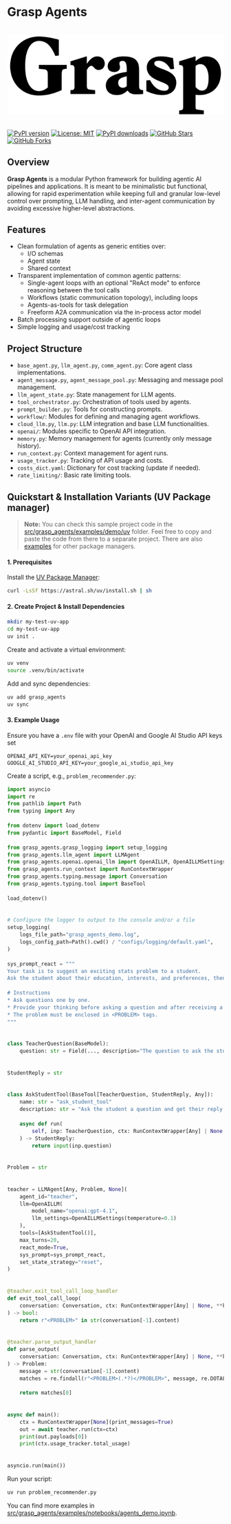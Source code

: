 # Grasp Agents

<br/>
<picture>
  <source srcset="https://raw.githubusercontent.com/grasp-technologies/grasp-agents/master/.assets/grasp-dark.svg" media="(prefers-color-scheme: dark)">
  <img src="https://raw.githubusercontent.com/grasp-technologies/grasp-agents/master/.assets/grasp.svg" alt="Grasp Agents"/>
</picture>
<br/>
<br/>

[![PyPI version](https://badge.fury.io/py/grasp_agents.svg)](https://badge.fury.io/py/grasp-agents)
[![License: MIT](https://img.shields.io/badge/license-MIT-yellow?style=flat-square)](https://mit-license.org/)
[![PyPI downloads](https://img.shields.io/pypi/dm/grasp-agents?style=flat-square)](https://pypi.org/project/grasp-agents/)
[![GitHub Stars](https://img.shields.io/github/stars/grasp-technologies/grasp-agents?style=social)](https://github.com/grasp-technologies/grasp-agents/stargazers)
[![GitHub Forks](https://img.shields.io/github/forks/grasp-technologies/grasp-agents?style=social)](https://github.com/grasp-technologies/grasp-agents/network/members)

## Overview

**Grasp Agents** is a modular Python framework for building agentic AI pipelines and applications. It is meant to be minimalistic but functional, allowing for rapid experimentation while keeping full and granular low-level control over prompting, LLM handling, and inter-agent communication by avoiding excessive higher-level abstractions.

## Features

- Clean formulation of agents as generic entities over:
  - I/O schemas
  - Agent state
  - Shared context
- Transparent implementation of common agentic patterns:
  - Single-agent loops with an optional "ReAct mode" to enforce reasoning between the tool calls
  - Workflows (static communication topology), including loops
  - Agents-as-tools for task delegation
  - Freeform A2A communication via the in-process actor model
- Batch processing support outside of agentic loops
- Simple logging and usage/cost tracking

## Project Structure

- `base_agent.py`, `llm_agent.py`, `comm_agent.py`: Core agent class implementations.
- `agent_message.py`, `agent_message_pool.py`: Messaging and message pool management.
- `llm_agent_state.py`: State management for LLM agents.
- `tool_orchestrator.py`: Orchestration of tools used by agents.
- `prompt_builder.py`: Tools for constructing prompts.
- `workflow/`: Modules for defining and managing agent workflows.
- `cloud_llm.py`, `llm.py`: LLM integration and base LLM functionalities.
- `openai/`: Modules specific to OpenAI API integration.
- `memory.py`: Memory management for agents (currently only message history).
- `run_context.py`: Context management for agent runs.
- `usage_tracker.py`: Tracking of API usage and costs.
- `costs_dict.yaml`: Dictionary for cost tracking (update if needed).
- `rate_limiting/`: Basic rate limiting tools.

## Quickstart & Installation Variants (UV Package manager)

> **Note:** You can check this sample project code in the [src/grasp_agents/examples/demo/uv](https://github.com/grasp-technologies/grasp-agents/tree/master/src/grasp_agents/examples/demo/uv) folder. Feel free to copy and paste the code from there to a separate project. There are also [examples](https://github.com/grasp-technologies/grasp-agents/tree/master/src/grasp_agents/examples/demo/) for other package managers.

#### 1. Prerequisites

Install the [UV Package Manager](https://github.com/astral-sh/uv):

```bash
curl -LsSf https://astral.sh/uv/install.sh | sh
```

#### 2. Create Project & Install Dependencies

```bash
mkdir my-test-uv-app
cd my-test-uv-app
uv init .
```

Create and activate a virtual environment:

```bash
uv venv
source .venv/bin/activate
```

Add and sync dependencies:

```bash
uv add grasp_agents
uv sync
```

#### 3. Example Usage

Ensure you have a `.env` file with your OpenAI and Google AI Studio API keys set

```
OPENAI_API_KEY=your_openai_api_key
GOOGLE_AI_STUDIO_API_KEY=your_google_ai_studio_api_key
```

Create a script, e.g., `problem_recommender.py`:

```python
import asyncio
import re
from pathlib import Path
from typing import Any

from dotenv import load_dotenv
from pydantic import BaseModel, Field

from grasp_agents.grasp_logging import setup_logging
from grasp_agents.llm_agent import LLMAgent
from grasp_agents.openai.openai_llm import OpenAILLM, OpenAILLMSettings
from grasp_agents.run_context import RunContextWrapper
from grasp_agents.typing.message import Conversation
from grasp_agents.typing.tool import BaseTool

load_dotenv()


# Configure the logger to output to the console and/or a file
setup_logging(
    logs_file_path="grasp_agents_demo.log",
    logs_config_path=Path().cwd() / "configs/logging/default.yaml",
)

sys_prompt_react = """
Your task is to suggest an exciting stats problem to a student.
Ask the student about their education, interests, and preferences, then suggest a problem tailored to them.

# Instructions
* Ask questions one by one.
* Provide your thinking before asking a question and after receiving a reply.
* The problem must be enclosed in <PROBLEM> tags.
"""


class TeacherQuestion(BaseModel):
    question: str = Field(..., description="The question to ask the student.")


StudentReply = str


class AskStudentTool(BaseTool[TeacherQuestion, StudentReply, Any]):
    name: str = "ask_student_tool"
    description: str = "Ask the student a question and get their reply."

    async def run(
        self, inp: TeacherQuestion, ctx: RunContextWrapper[Any] | None = None
    ) -> StudentReply:
        return input(inp.question)


Problem = str


teacher = LLMAgent[Any, Problem, None](
    agent_id="teacher",
    llm=OpenAILLM(
        model_name="openai:gpt-4.1",
        llm_settings=OpenAILLMSettings(temperature=0.1)
    ),
    tools=[AskStudentTool()],
    max_turns=20,
    react_mode=True,
    sys_prompt=sys_prompt_react,
    set_state_strategy="reset",
)


@teacher.exit_tool_call_loop_handler
def exit_tool_call_loop(
    conversation: Conversation, ctx: RunContextWrapper[Any] | None, **kwargs: Any
) -> bool:
    return r"<PROBLEM>" in str(conversation[-1].content)


@teacher.parse_output_handler
def parse_output(
    conversation: Conversation, ctx: RunContextWrapper[Any] | None, **kwargs: Any
) -> Problem:
    message = str(conversation[-1].content)
    matches = re.findall(r"<PROBLEM>(.*?)</PROBLEM>", message, re.DOTALL)

    return matches[0]


async def main():
    ctx = RunContextWrapper[None](print_messages=True)
    out = await teacher.run(ctx=ctx)
    print(out.payloads[0])
    print(ctx.usage_tracker.total_usage)


asyncio.run(main())
```

Run your script:

```bash
uv run problem_recommender.py
```

You can find more examples in [src/grasp_agents/examples/notebooks/agents_demo.ipynb](https://github.com/grasp-technologies/grasp-agents/tree/master/src/grasp_agents/examples/notebooks/agents_demo.ipynb).
